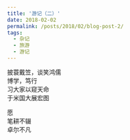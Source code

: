 ```yaml
---
title: '游记（二）'
date: 2018-02-02
permalink: /posts/2018/02/blog-post-2/
tags:
  - 杂记
  - 旅游
  - 游记
---
```


披蓑戴笠，谈笑鸿儒\
博学，笃行\
习大家以窥天命\
于米国大展宏图

愿\
笔耕不辍\
卓尔不凡

